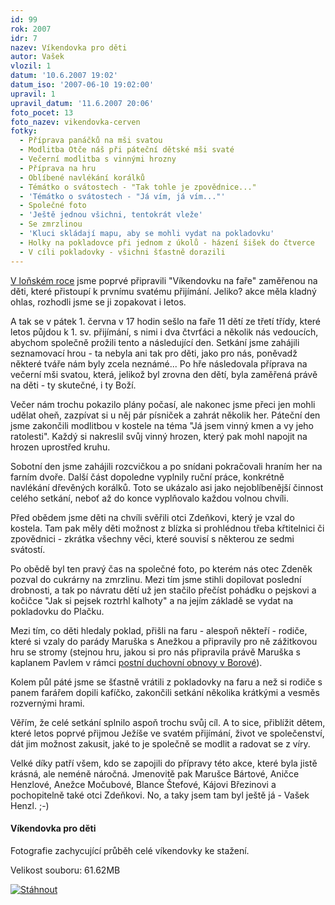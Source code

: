 ```yaml
---
id: 99
rok: 2007
idr: 7
nazev: Víkendovka pro děti
autor: Vašek
vlozil: 1
datum: '10.6.2007 19:02'
datum_iso: '2007-06-10 19:02:00'
upravil: 1
upravil_datum: '11.6.2007 20:06'
foto_pocet: 13
foto_nazev: vikendovka-cerven
fotky:
  - Příprava panáčků na mši svatou
  - Modlitba Otče náš při páteční dětské mši svaté
  - Večerní modlitba s vinnými hrozny
  - Příprava na hru
  - Oblíbené navlékání korálků
  - Témátko o svátostech - "Tak tohle je zpovědnice..."
  - 'Témátko o svátostech - "Já vím, já vím..."'
  - Společné foto
  - 'Ještě jednou všichni, tentokrát vleže'
  - Se zmrzlinou
  - 'Kluci skládají mapu, aby se mohli vydat na pokladovku'
  - Holky na pokladovce při jednom z úkolů - házení šišek do čtverce
  - V cíli pokladovky - všichni šťastně dorazili
---
```

<a href="?page=2&idr=6&year=2006">V loňském roce</a> jsme poprvé připravili "Víkendovku na faře" zaměřenou na děti, které přistoupí k prvnímu svatému přijímání. Jeliko? akce měla kladný ohlas, rozhodli jsme se ji zopakovat i letos.<p>
A tak se v pátek 1. června v 17 hodin sešlo na faře 11 dětí ze třetí třídy, které letos půjdou k 1. sv. přijímání, s nimi i dva čtvrťáci a několik nás vedoucích, abychom společně prožili tento a následující den. Setkání jsme zahájili seznamovací hrou - ta nebyla ani tak pro děti, jako pro nás, poněvadž některé tváře nám byly zcela neznámé... Po hře následovala příprava na večerní mši svatou, která, jelikož byl zrovna den dětí, byla zaměřená právě na děti - ty skutečné, i ty Boží.<p>
Večer nám trochu pokazilo plány počasí, ale nakonec jsme přeci jen mohli udělat oheň, zazpívat si u něj pár písniček a zahrát několik her. Páteční den jsme zakončili modlitbou v kostele na téma "Já jsem vinný kmen a vy jeho ratolesti". Každý si nakreslil svůj vinný hrozen, který pak mohl napojit na hrozen uprostřed kruhu.<p>
Sobotní den jsme zahájili rozcvičkou a po snídani pokračovali hraním her na farním dvoře. Další část dopoledne vyplnily ruční práce, konkrétně navlékání dřevěných korálků. Toto se ukázalo asi jako nejoblíbenější činnost celého setkání, neboť až do konce vyplňovalo každou volnou chvíli.<p>
Před obědem jsme děti na chvíli svěřili otci Zdeňkovi, který je vzal do kostela. Tam pak měly děti možnost z blízka si prohlédnou třeba křtitelnici či zpovědnici - zkrátka všechny věci, které souvisí s některou ze sedmi svátostí.<p>
Po obědě byl ten pravý čas na společné foto, po kterém nás otec Zdeněk pozval do cukrárny na zmrzlinu. Mezi tím jsme stihli dopilovat poslední drobnosti, a tak po návratu dětí už jen stačilo přečíst pohádku o pejskovi a kočičce "Jak si pejsek roztrhl kalhoty" a na jejím základě se vydat na pokladovku do Plačku.<p>
Mezi tím, co děti hledaly poklad, přišli na faru - alespoň někteří - rodiče, které si vzaly do parády Maruška s Anežkou a připravily pro ně zážitkovou hru se stromy (stejnou hru, jakou si pro nás připravila právě Maruška s kaplanem Pavlem v rámci <a href="?page=2&idr=3&year=2007">postní duchovní obnovy v Borové</a>).<p>
Kolem půl páté jsme se šťastně vrátili z pokladovky na faru a než si rodiče s panem farářem dopili kafíčko, zakončili setkání několika krátkými a vesměs rozvernými hrami.<p>
Věřím, že celé setkání splnilo aspoň trochu svůj cíl. A to sice, přiblížit dětem, které letos poprvé přijmou Ježíše ve svatém přijímání, život ve společenství, dát jim možnost zakusit, jaké to je společně se modlit a radovat se z víry.<p>
Velké díky patří všem, kdo se zapojili do přípravy této akce, které byla jistě krásná, ale neméně náročná. Jmenovitě pak Marušce Bártové, Aničce Henzlové, Anežce Močubové, Blance Štefové, Kájovi Březinovi a pochopitelně také otci Zdeňkovi. No, a taky jsem tam byl ještě já - Vašek Henzl. ;-)<p>
<p>
<div class='stahnout'><p>
<div><h4 class='left'>Víkendovka pro děti</h4><p>
Fotografie zachycující průběh celé víkendovky ke stažení.</p><p>
Velikost souboru: 61.62MB</p><p>
</div><p>
<a href='http://www.edisk.cz/stahnout-soubor/28176/200706_vikendovka.zip_61.62MB.html'><img src='obr/tlacitko_stahnout_2.png' alt='Stáhnout'></a><p>
</div>
